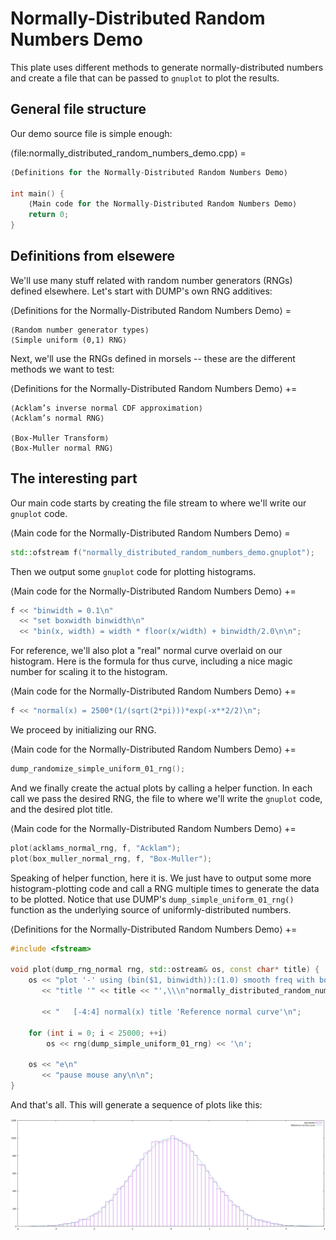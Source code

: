 # Normally-Distributed Random Numbers Demo

This plate uses different methods to generate normally-distributed numbers and create a file that can be passed to `gnuplot` to plot the results.

## General file structure

Our demo source file is simple enough:

⟨file:normally_distributed_random_numbers_demo.cpp⟩ =
```C++
⟨Definitions for the Normally-Distributed Random Numbers Demo⟩

int main() {
    ⟨Main code for the Normally-Distributed Random Numbers Demo⟩
    return 0;
}
```

## Definitions from elsewere

We'll use many stuff related with random number generators (RNGs) defined elsewhere. Let's start with DUMP's own RNG additives:

⟨Definitions for the Normally-Distributed Random Numbers Demo⟩ =
```
⟨Random number generator types⟩
⟨Simple uniform (0,1) RNG⟩
```

Next, we'll use the RNGs defined in morsels -- these are the different methods we want to test:

⟨Definitions for the Normally-Distributed Random Numbers Demo⟩ +=
```
⟨Acklam’s inverse normal CDF approximation⟩
⟨Acklam’s normal RNG⟩

⟨Box-Muller Transform⟩
⟨Box-Muller normal RNG⟩
```

## The interesting part

Our main code starts by creating the file stream to where we'll write our `gnuplot` code.

⟨Main code for the Normally-Distributed Random Numbers Demo⟩ =
```C++
std::ofstream f("normally_distributed_random_numbers_demo.gnuplot");
```

Then we output some `gnuplot` code for plotting histograms.

⟨Main code for the Normally-Distributed Random Numbers Demo⟩ +=
```C++
f << "binwidth = 0.1\n"
  << "set boxwidth binwidth\n"
  << "bin(x, width) = width * floor(x/width) + binwidth/2.0\n\n";
```

For reference, we'll also plot a "real" normal curve overlaid on our histogram. Here is the formula for thus curve, including a nice magic number for scaling it to the histogram.

⟨Main code for the Normally-Distributed Random Numbers Demo⟩ +=
```C++
f << "normal(x) = 2500*(1/(sqrt(2*pi)))*exp(-x**2/2)\n";
```

We proceed by initializing our RNG.

⟨Main code for the Normally-Distributed Random Numbers Demo⟩ +=
```C++
dump_randomize_simple_uniform_01_rng();
```

And we finally create the actual plots by calling a helper function. In each call we pass the desired RNG, the file to where we'll write the `gnuplot` code, and the desired plot title.

⟨Main code for the Normally-Distributed Random Numbers Demo⟩ +=
```C++
plot(acklams_normal_rng, f, "Acklam");
plot(box_muller_normal_rng, f, "Box-Muller");
```

Speaking of helper function, here it is. We just have to output some more histogram-plotting code and call a RNG multiple times to generate the data to be plotted. Notice that use DUMP's `dump_simple_uniform_01_rng()` function as the underlying source of uniformly-distributed numbers.

⟨Definitions for the Normally-Distributed Random Numbers Demo⟩ +=
```C++
#include <fstream>

void plot(dump_rng_normal rng, std::ostream& os, const char* title) {
    os << "plot '-' using (bin($1, binwidth)):(1.0) smooth freq with boxes "
       << "title '" << title << "',\\\n"normally_distributed_random_numbers_demo.png

       << "   [-4:4] normal(x) title 'Reference normal curve'\n";

    for (int i = 0; i < 25000; ++i)
        os << rng(dump_simple_uniform_01_rng) << '\n';

    os << "e\n"
       << "pause mouse any\n\n";
}
```

And that's all. This will generate a sequence of plots like this:

![An histogram of normally-distributed random numbers](images/normally_distributed_random_numbers_demo.png "An histogram of normally-distributed random numbers")
